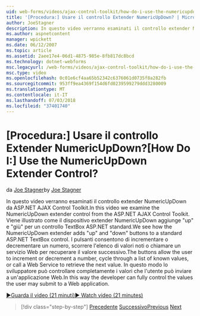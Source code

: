 ```yaml
---
uid: web-forms/videos/ajax-control-toolkit/how-do-i-use-the-numericupdown-extender-control
title: '[Procedura:] Usare il controllo Extender NumericUpDown? | Microsoft Docs'
author: JoeStagner
description: In questo video verranno esaminati il controllo extender NumericUpDown da ASP.NET AJAX Control Toolkit. Vediamo come il dispositivo extender NumericUpDown aggiunge 'su' e 'giù'...
ms.author: aspnetcontent
manager: wpickett
ms.date: 06/12/2007
ms.topic: article
ms.assetid: 2aee17e4-06d1-4875-985e-8fb817dc8bcd
ms.technology: dotnet-webforms
msc.legacyurl: /web-forms/videos/ajax-control-toolkit/how-do-i-use-the-numericupdown-extender-control
msc.type: video
ms.openlocfilehash: 0c01e6cf4aa65b52342c6376061d0735f8a282fb
ms.sourcegitcommit: 953ff9ea4369f154d6fd0239599279ddd3280009
ms.translationtype: MT
ms.contentlocale: it-IT
ms.lasthandoff: 07/03/2018
ms.locfileid: "37401740"
---
```

<a name="how-do-i-use-the-numericupdown-extender-control"></a><span data-ttu-id="5567a-105">[Procedura:] Usare il controllo Extender NumericUpDown?</span><span class="sxs-lookup"><span data-stu-id="5567a-105">[How Do I:] Use the NumericUpDown Extender Control?</span></span>
====================
<span data-ttu-id="5567a-106">da [Joe Stagner](https://github.com/JoeStagner)</span><span class="sxs-lookup"><span data-stu-id="5567a-106">by [Joe Stagner](https://github.com/JoeStagner)</span></span>

<span data-ttu-id="5567a-107">In questo video verranno esaminati il controllo extender NumericUpDown da ASP.NET AJAX Control Toolkit.</span><span class="sxs-lookup"><span data-stu-id="5567a-107">In this video we examine the NumericUpDown extender control from the ASP.NET AJAX Control Toolkit.</span></span> <span data-ttu-id="5567a-108">Viene illustrato come il dispositivo extender NumericUpDown aggiunge "up" e "giù" per un controllo TextBox ASP.NET standard.</span><span class="sxs-lookup"><span data-stu-id="5567a-108">We see how the NumericUpDown extender adds "up" and "down" buttons to a standard ASP.NET TextBox control.</span></span> <span data-ttu-id="5567a-109">I pulsanti consentono di incrementare o decrementare un numero, scorrere l'elenco di valori noti o chiamare un servizio Web per recuperare il valore successivo.</span><span class="sxs-lookup"><span data-stu-id="5567a-109">The buttons allow the user to increment or decrement a number, cycle through a list of known values, or call a Web Service to retrieve the next value.</span></span> <span data-ttu-id="5567a-110">In questo modo lo sviluppatore può controllare completamente i valori che l'utente può inviare a un'applicazione Web.</span><span class="sxs-lookup"><span data-stu-id="5567a-110">In this way the developer can fully control the values the user may submit to a Web application.</span></span>

[<span data-ttu-id="5567a-111">&#9654;Guarda il video (21 minuti)</span><span class="sxs-lookup"><span data-stu-id="5567a-111">&#9654; Watch video (21 minutes)</span></span>](https://channel9.msdn.com/Blogs/ASP-NET-Site-Videos/how-do-i-use-the-numericupdown-extender-control)

> [!div class="step-by-step"]
> <span data-ttu-id="5567a-112">[Precedente](how-do-i-use-the-pagingbulletedlist-extender-control.md)
> [Successivo](how-do-i-use-the-aspnet-ajax-validatorcallout-extender.md)</span><span class="sxs-lookup"><span data-stu-id="5567a-112">[Previous](how-do-i-use-the-pagingbulletedlist-extender-control.md)
[Next](how-do-i-use-the-aspnet-ajax-validatorcallout-extender.md)</span></span>
